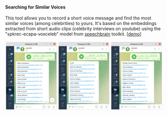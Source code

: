 #### Searching for Similar Voices

This tool allows you to record a short voice message and find the most similar voices (among celebrities) to yours. It's based on the embeddings extracted from short audio clips (celebrity interviews on youtube) using the "spkrec-ecapa-voxceleb" model from [speechbrain](https://github.com/speechbrain/speechbrain) toolkit. [[demo](https://t.me/vaaliferov_voxceleb_bot)]

![Alt Text](pics/tg.png)  